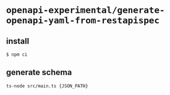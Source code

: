 # `openapi-experimental/generate-openapi-yaml-from-restapispec`

## install
```
$ npm ci
```

## generate schema
```
ts-node src/main.ts {JSON_PATH}
```
